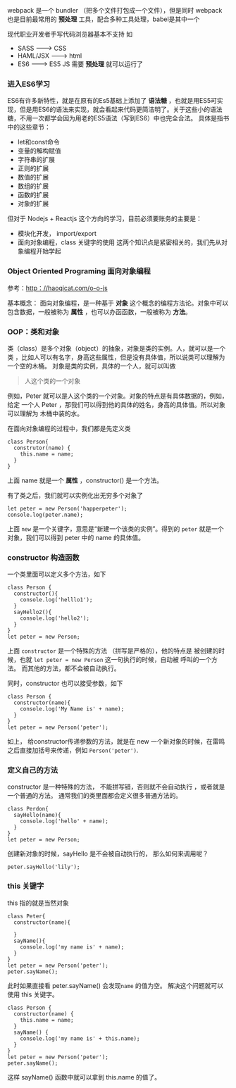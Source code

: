 webpack 是一个 bundler （把多个文件打包成一个文件），但是同时 webpack 也是目前最常用的  **预处理** 工具，配合多种工具处理，babel是其中一个

现代职业开发者手写代码浏览器基本不支持   如
- SASS --->  CSS
- HAML/JSX ---> html
- ES6 ---> ES5 JS
需要 **预处理** 就可以运行了


### 进入ES6学习

ES6有许多新特性，就是在原有的Es5基础上添加了 **语法糖** ，也就是用ES5可实现，但是用ES6的语法来实现，就会看起来代码更简洁明了。关于这些小的语法糖，不用一次都学会因为用老的ES5语法（写到ES6）中也完全合法。
具体是指书中的这些章节：

- let和const命令
- 变量的解构赋值
- 字符串的扩展
- 正则的扩展
- 数值的扩展
- 数组的扩展
- 函数的扩展
- 对象的扩展



但对于 Nodejs + Reactjs 这个方向的学习，目前必须要账务的主要是：

- 模块化开发， import/export
- 面向对象编程，class 关键字的使用
这两个知识点是紧密相关的，我们先从对象编程开始学起

### Object Oriented Programing 面向对象编程

参考：[http：//haoqicat.com/o-o-js](http://haoqicat.com/o-o-js)

基本概念： 面向对象编程，是一种基于 **对象** 这个概念的编程方法论。对象中可以包含数据，一般被称为 **属性** ，也可以办函函数，一般被称为 **方法**。

### OOP：类和对象
类（class）是多个对象（object）的抽象，对象是类的实例。人，就可以是一个类 ，比如人可以有名字，身高这些属性，但是没有具体值，所以说类可以理解为一个空的木桶。 对象是类的实例，具体的一个人，就可以叫做
> 人这个类的一个对象

例如，Peter 就可以是人这个类的一个对象。对象的特点是有具体数据的，例如，给定 一个人 Peter ，那我们可以得到他的具体的姓名，身高的具体值。所以对象可以理解为 木桶中装的水。

在面向对象编程的过程中，我们都是先定义类
```
class Person{
  construtor(name) {
    this.name = name;
  }
}
```
上面 name 就是一个 **属性** ，constructor() 是一个方法。

有了类之后，我们就可以实例化出无穷多个对象了

```
let peter = new Person('happerpeter');
console.log(peter.name);
```
上面 `new` 是一个关键字，意思是“新建一个该类的实例”。得到的 `peter` 就是一个对象，我们可以得到 peter 中的 name 的具体值。

### constructor 构造函数

一个类里面可以定义多个方法，如下
```
class Person {
  constructor(){
    console.log('helllo1');
  }
  sayHello2(){
    console.log('hello2');
  }
}
let peter = new Person;
```

上面 `constructor` 是一个特殊的方法 （拼写是严格的），他的特点是 被创建的时候，也就 `let peter = new Person` 这一句执行的时候，自动被 呼叫的一个方法。 而其他的方法，都不会被自动执行。

同时，constructor 也可以接受参数，如下
```
class Person {
  constructor(name){
    console.log('My Name is' + name);
  }
}
let peter = new Person('peter');
```
如上， 给constructor传递参数的方法，就是在 new 一个新对象的时候，在雷鸣之后直接加括号来传递，例如 `Person('peter')`.

### 定义自己的方法

constructor 是一种特殊的方法， 不能拼写错，否则就不会自动执行 ，或者就是一个普通的方法。
通常我们的类里面都会定义很多普通方法的。
  ```
  class Perdon{
    sayHello(name){
      console.log('hello' + name);
    }
  }
let peter = new Person;
```
创建新对象的时候，sayHello 是不会被自动执行的， 那么如何来调用呢？

```
peter.sayHello('lily');
```

### this 关键字
this 指的就是当然对象
```
class Peter{
  constructor(name){

  }
  sayName(){
    console.log('my name is' + name);
  }
}
let peter = new Person('peter');
peter.sayName();
```
此时如果直接看 peter.sayName() 会发现`name` 的值为空。
解决这个问题就可以使用 this 关键字。
```
class Person {
  constructor(name) {
    this.name = name;
  }
  sayName() {
    console.log('my name is' + this.name);
  }
}
let peter = new Person('peter');
peter.sayName();
```
这样 sayName() 函数中就可以拿到 this.name 的值了。
